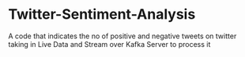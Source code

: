 # Twitter-Sentiment-Analysis
A code that indicates the no of positive and negative tweets on twitter taking in Live Data and Stream over Kafka Server to process it
